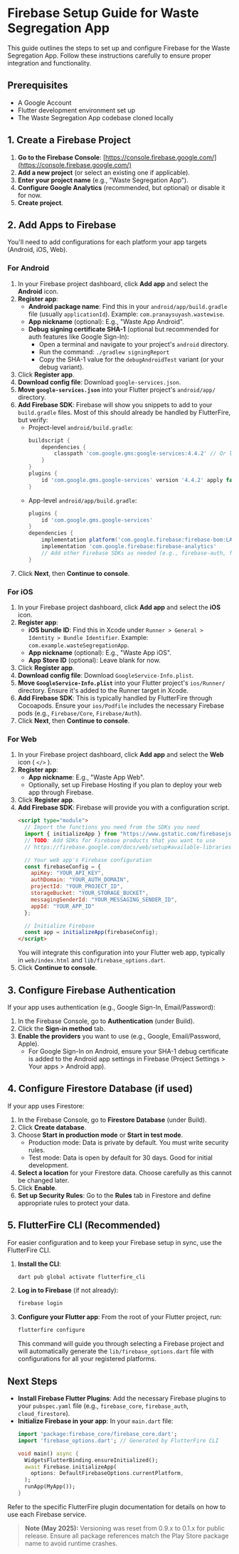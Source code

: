 # Firebase Setup Guide for Waste Segregation App

This guide outlines the steps to set up and configure Firebase for the Waste Segregation App. Follow these instructions carefully to ensure proper integration and functionality.

## Prerequisites

- A Google Account
- Flutter development environment set up
- The Waste Segregation App codebase cloned locally

## 1. Create a Firebase Project

1.  **Go to the Firebase Console**: [https://console.firebase.google.com/](https://console.firebase.google.com/)
2.  **Add a new project** (or select an existing one if applicable).
3.  **Enter your project name** (e.g., "Waste Segregation App").
4.  **Configure Google Analytics** (recommended, but optional) or disable it for now.
5.  **Create project**.

## 2. Add Apps to Firebase

You'll need to add configurations for each platform your app targets (Android, iOS, Web).

### For Android

1.  In your Firebase project dashboard, click **Add app** and select the **Android** icon.
2.  **Register app**:
    *   **Android package name**: Find this in your `android/app/build.gradle` file (usually `applicationId`). Example: `com.pranaysuyash.wastewise`.
    *   **App nickname** (optional): E.g., "Waste App Android".
    *   **Debug signing certificate SHA-1** (optional but recommended for auth features like Google Sign-In):
        *   Open a terminal and navigate to your project's `android` directory.
        *   Run the command: `./gradlew signingReport`
        *   Copy the SHA-1 value for the `debugAndroidTest` variant (or your debug variant).
3.  Click **Register app**.
4.  **Download config file**: Download `google-services.json`.
5.  **Move `google-services.json`** into your Flutter project's `android/app/` directory.
6.  **Add Firebase SDK**: Firebase will show you snippets to add to your `build.gradle` files. Most of this should already be handled by FlutterFire, but verify:
    *   Project-level `android/build.gradle`:
        ```gradle
        buildscript {
            dependencies {
                classpath 'com.google.gms:google-services:4.4.2' // Or latest
            }
        }
        plugins {
            id 'com.google.gms.google-services' version '4.4.2' apply false // Or latest
        }
        ```
    *   App-level `android/app/build.gradle`:
        ```gradle
        plugins {
            id 'com.google.gms.google-services'
        }
        dependencies {
            implementation platform('com.google.firebase:firebase-bom:LATEST_VERSION')
            implementation 'com.google.firebase:firebase-analytics'
            // Add other Firebase SDKs as needed (e.g., firebase-auth, firebase-firestore)
        }
        ```
7.  Click **Next**, then **Continue to console**.

### For iOS

1.  In your Firebase project dashboard, click **Add app** and select the **iOS** icon.
2.  **Register app**:
    *   **iOS bundle ID**: Find this in Xcode under `Runner > General > Identity > Bundle Identifier`. Example: `com.example.wasteSegregationApp`.
    *   **App nickname** (optional): E.g., "Waste App iOS".
    *   **App Store ID** (optional): Leave blank for now.
3.  Click **Register app**.
4.  **Download config file**: Download `GoogleService-Info.plist`.
5.  **Move `GoogleService-Info.plist`** into your Flutter project's `ios/Runner/` directory. Ensure it's added to the Runner target in Xcode.
6.  **Add Firebase SDK**: This is typically handled by FlutterFire through Cocoapods. Ensure your `ios/Podfile` includes the necessary Firebase pods (e.g., `Firebase/Core`, `Firebase/Auth`).
7.  Click **Next**, then **Continue to console**.

### For Web

1.  In your Firebase project dashboard, click **Add app** and select the **Web** icon ( `</>` ).
2.  **Register app**:
    *   **App nickname**: E.g., "Waste App Web".
    *   Optionally, set up Firebase Hosting if you plan to deploy your web app through Firebase.
3.  Click **Register app**.
4.  **Add Firebase SDK**: Firebase will provide you with a configuration script.
    ```html
    <script type="module">
      // Import the functions you need from the SDKs you need
      import { initializeApp } from "https://www.gstatic.com/firebasejs/LATEST_VERSION/firebase-app.js";
      // TODO: Add SDKs for Firebase products that you want to use
      // https://firebase.google.com/docs/web/setup#available-libraries

      // Your web app's Firebase configuration
      const firebaseConfig = {
        apiKey: "YOUR_API_KEY",
        authDomain: "YOUR_AUTH_DOMAIN",
        projectId: "YOUR_PROJECT_ID",
        storageBucket: "YOUR_STORAGE_BUCKET",
        messagingSenderId: "YOUR_MESSAGING_SENDER_ID",
        appId: "YOUR_APP_ID"
      };

      // Initialize Firebase
      const app = initializeApp(firebaseConfig);
    </script>
    ```
    You will integrate this configuration into your Flutter web app, typically in `web/index.html` and `lib/firebase_options.dart`.
5.  Click **Continue to console**.

## 3. Configure Firebase Authentication

If your app uses authentication (e.g., Google Sign-In, Email/Password):

1.  In the Firebase Console, go to **Authentication** (under Build).
2.  Click the **Sign-in method** tab.
3.  **Enable the providers** you want to use (e.g., Google, Email/Password, Apple).
    *   For Google Sign-In on Android, ensure your SHA-1 debug certificate is added to the Android app settings in Firebase (Project Settings > Your apps > Android app).

## 4. Configure Firestore Database (if used)

If your app uses Firestore:

1.  In the Firebase Console, go to **Firestore Database** (under Build).
2.  Click **Create database**.
3.  Choose **Start in production mode** or **Start in test mode**.
    *   Production mode: Data is private by default. You must write security rules.
    *   Test mode: Data is open by default for 30 days. Good for initial development.
4.  **Select a location** for your Firestore data. Choose carefully as this cannot be changed later.
5.  Click **Enable**.
6.  **Set up Security Rules**: Go to the **Rules** tab in Firestore and define appropriate rules to protect your data.

## 5. FlutterFire CLI (Recommended)

For easier configuration and to keep your Firebase setup in sync, use the FlutterFire CLI.

1.  **Install the CLI**:
    ```bash
    dart pub global activate flutterfire_cli
    ```
2.  **Log in to Firebase** (if not already):
    ```bash
    firebase login
    ```
3.  **Configure your Flutter app**:
    From the root of your Flutter project, run:
    ```bash
    flutterfire configure
    ```
    This command will guide you through selecting a Firebase project and will automatically generate the `lib/firebase_options.dart` file with configurations for all your registered platforms.

## Next Steps

- **Install Firebase Flutter Plugins**: Add the necessary Firebase plugins to your `pubspec.yaml` file (e.g., `firebase_core`, `firebase_auth`, `cloud_firestore`).
- **Initialize Firebase in your app**: In your `main.dart` file:
  ```dart
  import 'package:firebase_core/firebase_core.dart';
  import 'firebase_options.dart'; // Generated by FlutterFire CLI

  void main() async {
    WidgetsFlutterBinding.ensureInitialized();
    await Firebase.initializeApp(
      options: DefaultFirebaseOptions.currentPlatform,
    );
    runApp(MyApp());
  }
  ```

Refer to the specific FlutterFire plugin documentation for details on how to use each Firebase service.

> **Note (May 2025):** Versioning was reset from 0.9.x to 0.1.x for public release. Ensure all package references match the Play Store package name to avoid runtime crashes. 